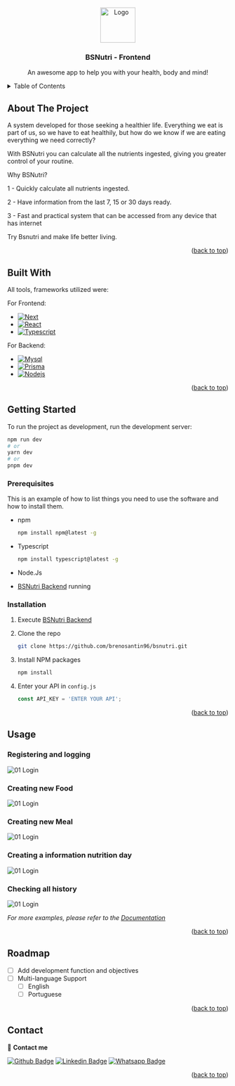 <!-- Improved compatibility of back to top link: See: https://github.com/othneildrew/Best-README-Template/pull/73 -->
<a name="readme-top"></a>
<!--
*** Thanks for checking out the Best-README-Template. If you have a suggestion
*** that would make this better, please fork the repo and create a pull request
*** or simply open an issue with the tag "enhancement".
*** Don't forget to give the project a star!
*** Thanks again! Now go create something AMAZING! :D
-->



<!-- PROJECT SHIELDS -->
<!--
*** I'm using markdown "reference style" links for readability.
*** Reference links are enclosed in brackets [ ] instead of parentheses ( ).
*** See the bottom of this document for the declaration of the reference variables
*** for contributors-url, forks-url, etc. This is an optional, concise syntax you may use.
*** https://www.markdownguide.org/basic-syntax/#reference-style-links
-->

<!-- PROJECT LOGO -->
<br />
<div align="center">
  <a href="https://github.com/othneildrew/Best-README-Template">
    <img src="https://github.com/brenosantin96/bsnutri/blob/main/public/LogoPng.png" alt="Logo" width="80" height="80">
  </a>

  <h3 align="center">BSNutri - Frontend</h3>

  <p align="center">
    An awesome app to help you with your health, body and mind!
    <br />
   </p>

</div>



<!-- TABLE OF CONTENTS -->
<details>
  <summary>Table of Contents</summary>
  <ol>
    <li>
      <a href="#about-the-project">About The Project</a>
      <ul>
        <li><a href="#built-with">Built With</a></li>
      </ul>
    </li>
    <li>
      <a href="#getting-started">Getting Started</a>
      <ul>
        <li><a href="#prerequisites">Prerequisites</a></li>
        <li><a href="#installation">Installation</a></li>
      </ul>
    </li>
    <li><a href="#usage">Usage</a></li>
    <li><a href="#roadmap">Roadmap</a></li>
    <li><a href="#contributing">Contributing</a></li>
    <li><a href="#license">License</a></li>
    <li><a href="#contact">Contact</a></li>
    <li><a href="#acknowledgments">Acknowledgments</a></li>
  </ol>
</details>



<!-- ABOUT THE PROJECT -->
## About The Project


A system developed for those seeking a healthier life.
Everything we eat is part of us, so we have to eat healthily, but how do we know if we are eating everything we need correctly?

With BSNutri you can calculate all the nutrients ingested, giving you greater control of your routine.

Why BSNutri?

1 - Quickly calculate all nutrients ingested.

2 - Have information from the last 7, 15 or 30 days ready.

3 - Fast and practical system that can be accessed from any device that has internet

Try Bsnutri and make life better living.

<p align="right">(<a href="#readme-top">back to top</a>)</p>


## Built With

All tools, frameworks utilized were:

For Frontend:

* [![Next][Next.js]][Next-url]
* [![React][React.js]][React-url]
* [![Typescript][Typescript]][Typescript-url]


For Backend:

* [![Mysql][Mysql]][Mysql-url]
* [![Prisma][Prisma]][Prisma-url]
* [![Nodejs][Nodejs]][Nodejs-url]


<p align="right">(<a href="#readme-top">back to top</a>)</p>



<!-- GETTING STARTED -->
## Getting Started

To run the project as development, run the development server:

```bash
npm run dev
# or
yarn dev
# or
pnpm dev
```

### Prerequisites

This is an example of how to list things you need to use the software and how to install them.

* npm
  ```sh
  npm install npm@latest -g
  ```
  
* Typescript
  ```sh
  npm install typescript@latest -g
  ```

* Node.Js

* [BSNutri Backend](https://github.com/brenosantin96/bsnutribackend) running

### Installation


1. Execute [BSNutri Backend](https://github.com/brenosantin96/bsnutribackend)

2. Clone the repo
   ```sh
   git clone https://github.com/brenosantin96/bsnutri.git
   ```
3. Install NPM packages
   ```sh
   npm install
   ```
4. Enter your API in `config.js`
   ```js
   const API_KEY = 'ENTER YOUR API';
   ```

<p align="right">(<a href="#readme-top">back to top</a>)</p>



<!-- USAGE EXAMPLES -->
## Usage

### Registering and logging

![01 Login](https://github.com/brenosantin96/bsnutri/blob/main/public/01%20Login.gif?raw=true)


### Creating new Food

![01 Login](https://github.com/brenosantin96/bsnutri/blob/main/public/02%20Food.gif?raw=true)


### Creating new Meal

![01 Login](https://github.com/brenosantin96/bsnutri/blob/main/public/03%20Meal.gif?raw=true)


### Creating a information nutrition day

![01 Login](https://github.com/brenosantin96/bsnutri/blob/main/public/04%20InfoNutriDay.gif?raw=true)


### Checking all history

![01 Login](https://github.com/brenosantin96/bsnutri/blob/main/public/05%20Historial.gif?raw=true)



_For more examples, please refer to the [Documentation](https://example.com)_

<p align="right">(<a href="#readme-top">back to top</a>)</p>



<!-- ROADMAP -->
## Roadmap

- [ ] Add development function and objectives
- [ ] Multi-language Support
    - [ ] English
    - [ ] Portuguese

<p align="right">(<a href="#readme-top">back to top</a>)</p>


<!-- CONTACT -->
## Contact

 📱 **Contact me** 

[![Github Badge](https://img.shields.io/badge/GitHub-100000?style=for-the-badge&logo=github&logoColor=white&link=https://github.com/brenosantin96)](https://github.com/brenosantin96)
[![Linkedin Badge](https://img.shields.io/badge/LinkedIn-0077B5?style=for-the-badge&logo=linkedin&logoColor=white&link=https://www.linkedin.com/in/breno-santin/)](https://www.linkedin.com/in/breno-santin/)
[![Whatsapp Badge](	https://img.shields.io/badge/WhatsApp-25D366?style=for-the-badge&logo=whatsapp&logoColor=white&link=https://wa.me/34691619914)](https://wa.me/34691619914)

<p align="right">(<a href="#readme-top">back to top</a>)</p>




<!-- MARKDOWN LINKS & IMAGES -->
<!-- https://www.markdownguide.org/basic-syntax/#reference-style-links -->
[contributors-shield]: https://img.shields.io/github/contributors/othneildrew/Best-README-Template.svg?style=for-the-badge
[contributors-url]: https://github.com/othneildrew/Best-README-Template/graphs/contributors
[forks-shield]: https://img.shields.io/github/forks/othneildrew/Best-README-Template.svg?style=for-the-badge
[forks-url]: https://github.com/othneildrew/Best-README-Template/network/members
[stars-shield]: https://img.shields.io/github/stars/othneildrew/Best-README-Template.svg?style=for-the-badge
[stars-url]: https://github.com/othneildrew/Best-README-Template/stargazers
[issues-shield]: https://img.shields.io/github/issues/othneildrew/Best-README-Template.svg?style=for-the-badge
[issues-url]: https://github.com/othneildrew/Best-README-Template/issues
[license-shield]: https://img.shields.io/github/license/othneildrew/Best-README-Template.svg?style=for-the-badge
[license-url]: https://github.com/othneildrew/Best-README-Template/blob/master/LICENSE.txt
[linkedin-shield]: https://img.shields.io/badge/-LinkedIn-black.svg?style=for-the-badge&logo=linkedin&colorB=555
[linkedin-url]: https://linkedin.com/in/othneildrew
[product-screenshot]: images/screenshot.png
[Next.js]: https://img.shields.io/badge/next.js-000000?style=for-the-badge&logo=nextdotjs&logoColor=white
[Next-url]: https://nextjs.org/
[React.js]: https://img.shields.io/badge/React-20232A?style=for-the-badge&logo=react&logoColor=61DAFB
[React-url]: https://reactjs.org/
[Vue.js]: https://img.shields.io/badge/Vue.js-35495E?style=for-the-badge&logo=vuedotjs&logoColor=4FC08D
[Vue-url]: https://vuejs.org/
[Angular.io]: https://img.shields.io/badge/Angular-DD0031?style=for-the-badge&logo=angular&logoColor=white
[Angular-url]: https://angular.io/
[Svelte.dev]: https://img.shields.io/badge/Svelte-4A4A55?style=for-the-badge&logo=svelte&logoColor=FF3E00
[Svelte-url]: https://svelte.dev/
[Laravel.com]: https://img.shields.io/badge/Laravel-FF2D20?style=for-the-badge&logo=laravel&logoColor=white
[Laravel-url]: https://laravel.com
[Bootstrap.com]: https://img.shields.io/badge/Bootstrap-563D7C?style=for-the-badge&logo=bootstrap&logoColor=white
[Bootstrap-url]: https://getbootstrap.com
[JQuery.com]: https://img.shields.io/badge/jQuery-0769AD?style=for-the-badge&logo=jquery&logoColor=white
[JQuery-url]: https://jquery.com
[Typescript]: https://shields.io/badge/TypeScript-3178C6?logo=TypeScript&logoColor=FFF&style=flat-square
[Typescript-url]: https://www.typescriptlang.org/
[Mysql]: https://img.shields.io/badge/MySQL-00000F?style=for-the-badge&logo=mysql&logoColor=white
[Mysql-url]: https://www.mysql.com/
[Prisma]: https://img.shields.io/badge/Prisma-3982CE?style=for-the-badge&logo=Prisma&logoColor=white
[Prisma-url]: https://www.prisma.io/
[Nodejs]: https://img.shields.io/badge/Node.js-43853D?style=for-the-badge&logo=node.js&logoColor=white
[Nodejs-url]: https://nodejs.org/en





